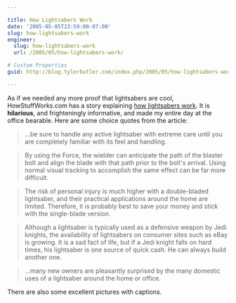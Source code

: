 ```yaml
---

title: How Lightsabers Work
date: '2005-05-05T23:59:00-07:00'
slug: how-lightsabers-work
engineer:
  slug: how-lightsabers-work
  url: /2005/05/how-lightsabers-work/

# Custom Properties
guid: http://blog.tylerbutler.com/index.php/2005/05/how-lightsabers-work/

---
```


As if we needed any more proof that lightsabers are cool, HowStuffWorks.com
has a story explaining [how lightsabers work][1]. It is **hilarious**, and
frighteningly informative, and made my entire day at the office bearable. Here
are some choice quotes from the article:

> ...be sure to handle any active lightsaber with extreme care until you are
completely familiar with its feel and handling.

> By using the Force, the wielder can anticipate the path of the blaster bolt
and align the blade with that path prior to the bolt's arrival. Using normal
visual tracking to accomplish the same effect can be far more difficult.

> The risk of personal injury is much higher with a double-bladed lightsaber,
and their practical applications around the home are limited. Therefore, it is
probably best to save your money and stick with the single-blade version.

> Although a lightsaber is typically used as a defensive weapon by Jedi
knights, the availability of lightsabers on consumer sites such as eBay is
growing. It is a sad fact of life, but if a Jedi knight falls on hard times,
his lightsaber is one source of quick cash. He can always build another one.

> ...many new owners are pleasantly surprised by the many domestic uses of a
lightsaber around the home or office.

  
There are also some excellent pictures with captions.
  

   [1]: http://www.howstuffworks.com/lightsaber.htm
